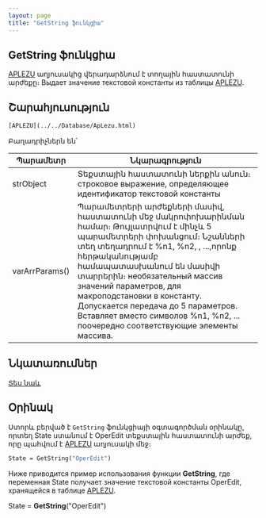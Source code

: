 ```yaml
---
layout: page
title: "GetString ֆունկցիա"
---
```


## GetString ֆունկցիա

[APLEZU](../../Database/ApLezu.html) աղյուսակից վերադարձնում է տողային հաստատունի արժեքը։
Выдает значение текстовой константы из таблицы [APLEZU](../../Database/ApLezu.html).


## Շարահյուսություն

```vb
[APLEZU](../../Database/ApLezu.html)
```

Բաղադրիչներն են՝


| Պարամետր | Նկարագրություն |
|--|--|
| strObject | Տեքստային հաստատունի ներքին անուն։ строковое выражение, определяющее идентификатор текстовой константы |
| varArrParams() |Պարամետրերի արժեքների մասիվ, հաստատունի մեջ մակրոփոխարինման համար։ Թույլատրվում է մինչև 5 պարամետրերի փոխանցում։ Նշանների տեղ տեղադրում է %n1, %n2, , ...,որոնք հերթականությամբ համապատասխանում են մասիվի տարրերին։ необязательный массив значений параметров, для макроподстановки в константу. Допускается передача до 5 параметров. Вставляет вместо символов %n1, %n2, ... поочередно соответствующие элементы массива. |


## Նկատառումներ

[Տես նաև](../../functions.html)


## Օրինակ

Ստորև բերված է `GetString` ֆունկցիայի օգտագործման օրինակը, որտեղ State ստանում է OperEdit տեքստային հաստատունի արժեք, որը պահվում է [APLEZU](../../Database/ApLezu.html) աղյուսակի մեջ։ 

```vb
State = GetString("OperEdit")
```
Ниже приводится пример использования функции <strong>GetString</strong>, где переменная State получает значение текстовой константы OperEdit, хранящейся в таблице [APLEZU](../../Database/ApLezu.html).

State = <strong>GetString</strong>(&quot;OperEdit&quot;)
